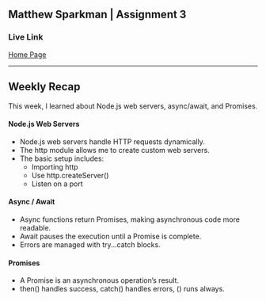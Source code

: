 ## Matthew Sparkman | Assignment 3

### Live Link
[Home Page](????)

---
## Weekly Recap  

This week, I learned about Node.js web servers, async/await, and Promises.  

#### Node.js Web Servers  
- Node.js web servers handle HTTP requests dynamically.  
- The http module allows me to create custom web servers.
- The basic setup includes:  
  - Importing http
  - Use http.createServer()
  - Listen on a port

#### Async / Await  
- Async functions return Promises, making asynchronous code more readable.
- Await pauses the execution until a Promise is complete.
- Errors are managed with try...catch blocks.

#### Promises  
- A Promise is an asynchronous operation’s result.
- then() handles success, catch() handles errors, () runs always.

